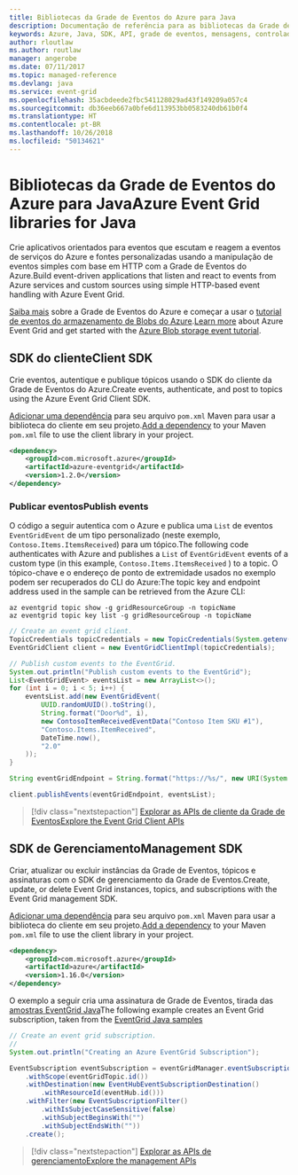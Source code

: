 ```yaml
---
title: Bibliotecas da Grade de Eventos do Azure para Java
description: Documentação de referência para as bibliotecas da Grade de Eventos do Azure para Java
keywords: Azure, Java, SDK, API, grade de eventos, mensagens, controlado por evento
author: rloutlaw
ms.author: routlaw
manager: angerobe
ms.date: 07/11/2017
ms.topic: managed-reference
ms.devlang: java
ms.service: event-grid
ms.openlocfilehash: 35acbdeede2fbc541128029ad43f149209a057c4
ms.sourcegitcommit: db36eeb667a0bfe6d113953bb0583240db61b0f4
ms.translationtype: HT
ms.contentlocale: pt-BR
ms.lasthandoff: 10/26/2018
ms.locfileid: "50134621"
---
```

# <a name="azure-event-grid-libraries-for-java"></a><span data-ttu-id="0d02c-104">Bibliotecas da Grade de Eventos do Azure para Java</span><span class="sxs-lookup"><span data-stu-id="0d02c-104">Azure Event Grid libraries for Java</span></span>

<span data-ttu-id="0d02c-105">Crie aplicativos orientados para eventos que escutam e reagem a eventos de serviços do Azure e fontes personalizadas usando a manipulação de eventos simples com base em HTTP com a Grade de Eventos do Azure.</span><span class="sxs-lookup"><span data-stu-id="0d02c-105">Build event-driven applications that listen and react to events from Azure services and custom sources using simple HTTP-based event handling with Azure Event Grid.</span></span>

<span data-ttu-id="0d02c-106">[Saiba mais](/azure/event-grid/overview) sobre a Grade de Eventos do Azure e começar a usar o [tutorial de eventos do armazenamento de Blobs do Azure](/azure/storage/blobs/storage-blob-event-quickstart).</span><span class="sxs-lookup"><span data-stu-id="0d02c-106">[Learn more](/azure/event-grid/overview) about Azure Event Grid and get started with the [Azure Blob storage event tutorial](/azure/storage/blobs/storage-blob-event-quickstart).</span></span> 

## <a name="client-sdk"></a><span data-ttu-id="0d02c-107">SDK do cliente</span><span class="sxs-lookup"><span data-stu-id="0d02c-107">Client SDK</span></span>

<span data-ttu-id="0d02c-108">Crie eventos, autentique e publique tópicos usando o SDK do cliente da Grade de Eventos do Azure.</span><span class="sxs-lookup"><span data-stu-id="0d02c-108">Create events, authenticate, and post to topics using the Azure Event Grid Client SDK.</span></span>

<span data-ttu-id="0d02c-109">[Adicionar uma dependência](https://maven.apache.org/guides/getting-started/index.html#How_do_I_use_external_dependencies) para seu arquivo `pom.xml` Maven para usar a biblioteca do cliente em seu projeto.</span><span class="sxs-lookup"><span data-stu-id="0d02c-109">[Add a dependency](https://maven.apache.org/guides/getting-started/index.html#How_do_I_use_external_dependencies) to your Maven `pom.xml` file to use the client library in your project.</span></span>

```XML
<dependency>
    <groupId>com.microsoft.azure</groupId>
    <artifactId>azure-eventgrid</artifactId>
    <version>1.2.0</version>
</dependency>
```   

### <a name="publish-events"></a><span data-ttu-id="0d02c-110">Publicar eventos</span><span class="sxs-lookup"><span data-stu-id="0d02c-110">Publish events</span></span>

<span data-ttu-id="0d02c-111">O código a seguir autentica com o Azure e publica uma `List` de eventos `EventGridEvent` de um tipo personalizado (neste exemplo, `Contoso.Items.ItemsReceived`) para um tópico.</span><span class="sxs-lookup"><span data-stu-id="0d02c-111">The following code authenticates with Azure and publishes a `List` of  `EventGridEvent` events of a custom type (in this example, `Contoso.Items.ItemsReceived` ) to a topic.</span></span> <span data-ttu-id="0d02c-112">O tópico-chave e o endereço de ponto de extremidade usados no exemplo podem ser recuperados do CLI do Azure:</span><span class="sxs-lookup"><span data-stu-id="0d02c-112">The topic key and endpoint address used in the sample can be retrieved from the Azure CLI:</span></span>

```azurecli-interactive
az eventgrid topic show -g gridResourceGroup -n topicName
az eventgrid topic key list -g gridResourceGroup -n topicName
```

```java
// Create an event grid client.
TopicCredentials topicCredentials = new TopicCredentials(System.getenv("EVENTGRID_TOPIC_KEY"));
EventGridClient client = new EventGridClientImpl(topicCredentials);

// Publish custom events to the EventGrid.
System.out.println("Publish custom events to the EventGrid");
List<EventGridEvent> eventsList = new ArrayList<>();
for (int i = 0; i < 5; i++) {
    eventsList.add(new EventGridEvent(
        UUID.randomUUID().toString(),
        String.format("Door%d", i),
        new ContosoItemReceivedEventData("Contoso Item SKU #1"),
        "Contoso.Items.ItemReceived",
        DateTime.now(),
        "2.0"
    ));
}

String eventGridEndpoint = String.format("https://%s/", new URI(System.getenv("EVENTGRID_TOPIC_ENDPOINT")).getHost());

client.publishEvents(eventGridEndpoint, eventsList);
```

> [!div class="nextstepaction"]
> [<span data-ttu-id="0d02c-113">Explorar as APIs de cliente da Grade de Eventos</span><span class="sxs-lookup"><span data-stu-id="0d02c-113">Explore the Event Grid Client APIs</span></span>](/java/api/overview/azure/eventgrid/client)

## <a name="management-sdk"></a><span data-ttu-id="0d02c-114">SDK de Gerenciamento</span><span class="sxs-lookup"><span data-stu-id="0d02c-114">Management SDK</span></span>

<span data-ttu-id="0d02c-115">Criar, atualizar ou excluir instâncias da Grade de Eventos, tópicos e assinaturas com o SDK de gerenciamento da Grade de Eventos.</span><span class="sxs-lookup"><span data-stu-id="0d02c-115">Create, update, or delete Event Grid instances, topics, and subscriptions with the Event Grid management SDK.</span></span>

<span data-ttu-id="0d02c-116">[Adicionar uma dependência](https://maven.apache.org/guides/getting-started/index.html#How_do_I_use_external_dependencies) para seu arquivo `pom.xml` Maven para usar a biblioteca do cliente em seu projeto.</span><span class="sxs-lookup"><span data-stu-id="0d02c-116">[Add a dependency](https://maven.apache.org/guides/getting-started/index.html#How_do_I_use_external_dependencies) to your Maven `pom.xml` file to use the client library in your project.</span></span>

```XML
<dependency>
    <groupId>com.microsoft.azure</groupId>
    <artifactId>azure</artifactId>
    <version>1.16.0</version>
</dependency>
```   

<span data-ttu-id="0d02c-117">O exemplo a seguir cria uma assinatura de Grade de Eventos, tirada das [amostras EventGrid Java](https://github.com/Azure-Samples/event-grid-java-publish-consume-events)</span><span class="sxs-lookup"><span data-stu-id="0d02c-117">The following example creates an Event Grid subscription, taken from the [EventGrid Java samples](https://github.com/Azure-Samples/event-grid-java-publish-consume-events)</span></span>

```java
// Create an event grid subscription.
//
System.out.println("Creating an Azure EventGrid Subscription");

EventSubscription eventSubscription = eventGridManager.eventSubscriptions().define(eventSubscriptionName)
    .withScope(eventGridTopic.id())
    .withDestination(new EventHubEventSubscriptionDestination()
        .withResourceId(eventHub.id()))
    .withFilter(new EventSubscriptionFilter()
        .withIsSubjectCaseSensitive(false)
        .withSubjectBeginsWith("")
        .withSubjectEndsWith(""))
    .create();
```

> [!div class="nextstepaction"]
> [<span data-ttu-id="0d02c-118">Explorar as APIs de gerenciamento</span><span class="sxs-lookup"><span data-stu-id="0d02c-118">Explore the management APIs</span></span>](/java/api/overview/azure/eventgrid/management)